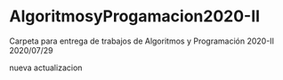 # AlgoritmosyProgamacion2020-II
Carpeta para entrega de trabajos de Algoritmos y Programación 2020-II
2020/07/29

nueva actualizacion